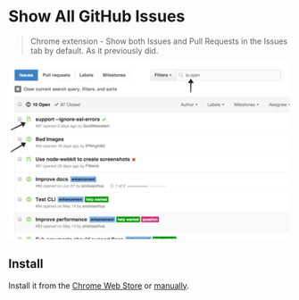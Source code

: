 # Show All GitHub Issues

> Chrome extension - Show both Issues and Pull Requests in the Issues tab by default. As it previously did.

![](screenshot.png)

## Install

Install it from the [Chrome Web Store](https://chrome.google.com/webstore/detail/show-all-github-issues/ahkcgmpcfiijldaijfjekdffckpidieb) or [manually](http://superuser.com/a/247654/6877).
